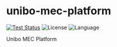 # unibo-mec-platform
[![Test Status](https://github.com/DendoD96/unibo-mec-platform/actions/workflows/test.yml/badge.svg?branch=main)](https://github.com/DendoD96/unibo-mec-platform/actions/workflows/test.yml)
![License](https://img.shields.io/github/license/DendoD96/unibo-mec-platform)
![Language](https://img.shields.io/badge/python-3.8-blue)

Unibo MEC Platform
